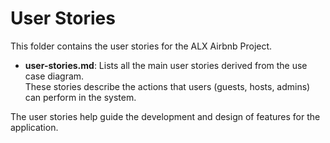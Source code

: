 # User Stories

This folder contains the user stories for the ALX Airbnb Project. 

- **user-stories.md**: Lists all the main user stories derived from the use case diagram.  
  These stories describe the actions that users (guests, hosts, admins) can perform in the system.

The user stories help guide the development and design of features for the application.
